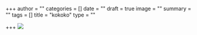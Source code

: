 +++
author = ""
categories = []
date = ""
draft = true
image = ""
summary = ""
tags = []
title = "kokoko"
type = ""

+++
![](/uploads/cabo-verde-2018-11_012.jpg)
